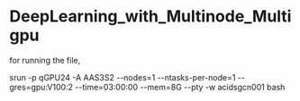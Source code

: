 # DeepLearning_with_Multinode_Multigpu

for running the file, 

srun -p qGPU24 -A AAS3S2 --nodes=1 --ntasks-per-node=1 --gres=gpu:V100:2 --time=03:00:00 --mem=8G --pty -w acidsgcn001 bash
